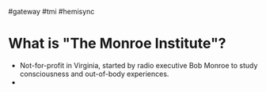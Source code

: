 #gateway #tmi #hemisync 

# What is "The Monroe Institute"?
- Not-for-profit in Virginia, started by radio executive Bob Monroe to study consciousness and out-of-body experiences. 
- 